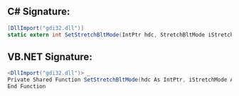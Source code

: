 
## C# Signature:
```cs
[DllImport("gdi32.dll")]
static extern int SetStretchBltMode(IntPtr hdc, StretchBltMode iStretchMode);
```

## VB.NET Signature:
```cs
<DllImport("gdi32.dll")> _
Private Shared Function SetStretchBltMode(hdc As IntPtr, iStretchMode As StretchBltMode) As Boolean
End Function
```
